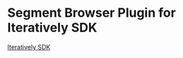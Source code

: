 # Segment Browser Plugin for Iteratively SDK

[Iteratively SDK](https://github.com/amplitude/itly-sdk/blob/master/README.md)
